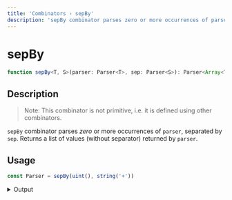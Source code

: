 ```yaml
---
title: 'Сombinators › sepBy'
description: 'sepBy combinator parses zero or more occurrences of parser, separated by sep. Returns a list of values (without separator) returned by parser.'
---
```


# sepBy

```typescript {{ withLineNumbers: false }}
function sepBy<T, S>(parser: Parser<T>, sep: Parser<S>): Parser<Array<T>>
```

## Description

> Note: This combinator is not primitive, i.e. it is defined using other combinators.

`sepBy` combinator parses *zero* or more occurrences of `parser`, separated by `sep`. Returns a list of values (without separator) returned by `parser`.

## Usage

```typescript
const Parser = sepBy(uint(), string('+'))
```

<details>
  <summary>Output</summary>

  ### Success

  ```typescript
  run(Parser).with('1+2+3+4')

  {
    kind: 'success',
    state: { text: '1+2+3+4', index: 7 },
    value: [ 1, 2, 3, 4 ]
  }
  ```

  ```typescript
  run(Parser).with('1-two')

  {
    kind: 'success',
    state: { text: '1-two', index: 1 },
    value: [ 1 ]
  }
  ```

  ### Failure

  ```typescript
  run(Parser).with('one+two')

  {
    kind: 'failure',
    state: { text: 'one+two', index: 0 },
    expected: 'unsigned integer'
  }
  ```
</details>
